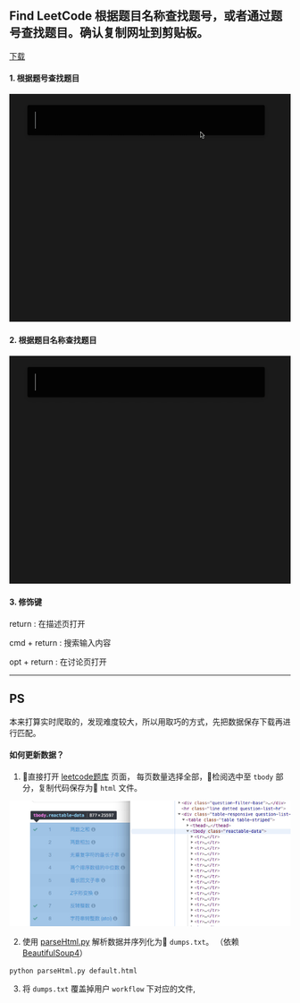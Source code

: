 ## Find LeetCode 根据题目名称查找题号，或者通过题号查找题目。确认复制网址到剪贴板。

[下载](https://github.com/qbosen/Alfred-WorkFlow/raw/master/FindLeetCode/FindLeetCode.alfredworkflow)


#### 1. 根据题号查找题目

![](../pic/FindLC/question_number.gif)

#### 2. 根据题目名称查找题目

![](../pic/FindLC/question_name.gif)

#### 3. 修饰键
return : 在描述页打开

cmd + return : 搜索输入内容

opt + return : 在讨论页打开

---
## PS

本来打算实时爬取的，发现难度较大，所以用取巧的方式，先把数据保存下载再进行匹配。

#### 如何更新数据？
1. 直接打开 [leetcode题库](https://leetcode-cn.com/problemset/all/) 页面，
每页数量选择全部，检阅选中至 `tbody` 部分，复制代码保存为 `html` 文件。

![](../pic/FindLC/html_manul.jpg)

2. 使用 [parseHtml.py](source/parseHtml.py) 解析数据并序列化为 `dumps.txt`。
（依赖 [BeautifulSoup4](source/bs4)）
```shell
python parseHtml.py default.html
```

3. 将 `dumps.txt` 覆盖掉用户 `workflow` 下对应的文件,
